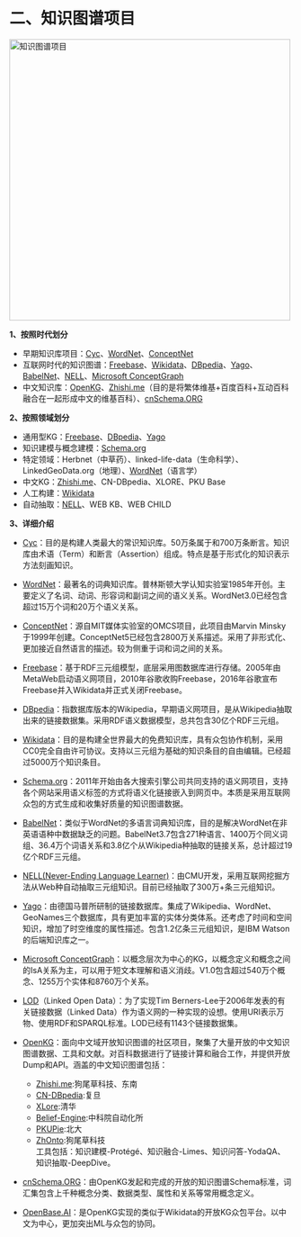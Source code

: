 
# 二、知识图谱项目
<img src="https://github.com/Shunli-Wang/Basic_Knowledge_of_KG/blob/main/imgs/KG_projects.png" width = "500" alt="知识图谱项目" align=center >

**1、按照时代划分**
- 早期知识库项目：[Cyc](https://cyc.com/)、[WordNet](https://wordnet.princeton.edu/)、[ConceptNet](http://www.conceptnet.io/)
- 互联网时代的知识图谱：[Freebase](http://www.freebase.com/)、[Wikidata](https://www.wikidata.org/)、[DBpedia](https://www.dbpedia.org/)、[Yago](https://www.mpi-inf.mpg.de/departments/databases-and-information-systems/research/yago-naga/yago/)、[BabelNet](http://live.babelnet.org/)、[NELL](http://rtw.ml.cmu.edu/rtw/)、[Microsoft ConceptGraph](https://concept.research.microsoft.com/)
- 中文知识库：[OpenKG](http://www.openkg.cn/)、[Zhishi.me](http://openkg.cn/dataset/zhishi-me)（目的是将繁体维基+百度百科+互动百科融合在一起形成中文的维基百科）、[cnSchema.ORG](https://schema.org.cn/)

**2、按照领域划分**
- 通用型KG：[Freebase](http://www.freebase.com/)、[DBpedia](https://www.dbpedia.org/)、[Yago](https://www.mpi-inf.mpg.de/departments/databases-and-information-systems/research/yago-naga/yago/)
- 知识建模与概念建模：[Schema.org](https://schema.org/)
- 特定领域：Herbnet（中草药）、linked-life-data（生命科学）、LinkedGeoData.org（地理）、[WordNet](https://wordnet.princeton.edu/)（语言学）
- 中文KG：[Zhishi.me](http://openkg.cn/dataset/zhishi-me)、CN-DBpedia、XLORE、PKU Base
- 人工构建：[Wikidata](https://www.wikidata.org/)
- 自动抽取：[NELL](http://rtw.ml.cmu.edu/rtw/)、WEB KB、WEB CHILD

**3、详细介绍**
- [Cyc](https://cyc.com/)：目的是构建人类最大的常识知识库。50万条属于和700万条断言。知识库由术语（Term）和断言（Assertion）组成。特点是基于形式化的知识表示方法刻画知识。
- [WordNet](https://wordnet.princeton.edu/)：最著名的词典知识库。普林斯顿大学认知实验室1985年开创。主要定义了名词、动词、形容词和副词之间的语义关系。WordNet3.0已经包含超过15万个词和20万个语义关系。
- [ConceptNet](http://www.conceptnet.io/)：源自MIT媒体实验室的OMCS项目，此项目由Marvin Minsky于1999年创建。ConceptNet5已经包含2800万关系描述。采用了非形式化、更加接近自然语言的描述。较为侧重于词和词之间的关系。

- [Freebase](http://www.freebase.com/)：基于RDF三元组模型，底层采用图数据库进行存储。2005年由MetaWeb启动语义网项目，2010年谷歌收购Freebase，2016年谷歌宣布Freebase并入Wikidata并正式关闭Freebase。
- [DBpedia](https://www.dbpedia.org/)：指数据库版本的Wikipedia，早期语义网项目，是从Wikipedia抽取出来的链接数据集。采用RDF语义数据模型，总共包含30亿个RDF三元组。
- [Wikidata](https://www.wikidata.org/)：目的是构建全世界最大的免费知识库，具有众包协作机制，采用CC0完全自由许可协议。支持以三元组为基础的知识条目的自由编辑。已经超过5000万个知识条目。
- [Schema.org](https://schema.org/)：2011年开始由各大搜索引擎公司共同支持的语义网项目，支持各个网站采用语义标签的方式将语义化链接嵌入到网页中。本质是采用互联网众包的方式生成和收集好质量的知识图谱数据。
- [BabelNet](http://live.babelnet.org/)：类似于WordNet的多语言词典知识库，目的是解决WordNet在非英语语种中数据缺乏的问题。BabelNet3.7包含271种语言、1400万个同义词组、36.4万个词语关系和3.8亿个从Wikipedia种抽取的链接关系，总计超过19亿个RDF三元组。
- [NELL(Never-Ending Language Learner)](http://rtw.ml.cmu.edu/rtw/)：由CMU开发，采用互联网挖掘方法从Web种自动抽取三元组知识。目前已经抽取了300万+条三元组知识。
- [Yago](https://www.mpi-inf.mpg.de/departments/databases-and-information-systems/research/yago-naga/yago/)：由德国马普所研制的链接数据库。集成了Wikipedia、WordNet、GeoNames三个数据库，具有更加丰富的实体分类体系。还考虑了时间和空间知识，增加了时空维度的属性描述。包含1.2亿条三元组知识，是IBM Watson的后端知识库之一。
- [Microsoft ConceptGraph](https://concept.research.microsoft.com/)：以概念层次为中心的KG，以概念定义和概念之间的IsA关系为主，可以用于短文本理解和语义消歧。V1.0包含超过540万个概念、1255万个实体和8760万个关系。
- [LOD](https://lod-cloud.net/)（Linked Open Data）：为了实现Tim Berners-Lee于2006年发表的有关链接数据（Linked Data）作为语义网的一种实现的设想。使用URI表示万物、使用RDF和SPARQL标准。LOD已经有1143个链接数据集。

- [OpenKG](http://www.openkg.cn/)：面向中文域开放知识图谱的社区项目，聚集了大量开放的中文知识图谱数据、工具和文献。对百科数据进行了链接计算和融合工作，并提供开放Dump和API。涵盖的中文知识图谱包括：
    - [Zhishi.me](http://openkg.cn/dataset/zhishi-me):狗尾草科技、东南
    - [CN-DBpedia](http://openkg.cn/dataset/cndbpedia):复旦
    - [XLore](http://openkg.cn/dataset/xlore):清华
    - [Belief-Engine](http://openkg.cn/dataset/belief-engine):中科院自动化所
    - [PKUPie](http://openkg.cn/dataset/pku-pie):北大
    - [ZhOnto](http://openkg.cn/dataset/zhonto):狗尾草科技  
    工具包括：知识建模-Protégé、知识融合-Limes、知识问答-YodaQA、知识抽取-DeepDive。
- [cnSchema.ORG](https://schema.org.cn/)：由OpenKG发起和完成的开放的知识图谱Schema标准，词汇集包含上千种概念分类、数据类型、属性和关系等常用概念定义。
- [OpenBase.AI](http://openbase.openkg.cn/)：是OpenKG实现的类似于Wikidata的开放KG众包平台。以中文为中心，更加突出ML与众包的协同。
